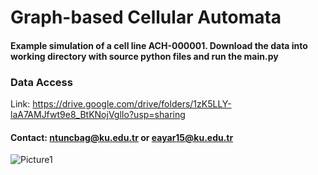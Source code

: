 # Graph-based Cellular Automata

#### Example simulation of a cell line ACH-000001. Download the data into working directory with source python files and run the main.py

### Data Access
Link: https://drive.google.com/drive/folders/1zK5LLY-laA7AMJfwt9e8_BtKNojVglIo?usp=sharing

#### Contact: ntuncbag@ku.edu.tr or eayar15@ku.edu.tr

![Picture1](https://user-images.githubusercontent.com/92874184/229277667-2f0c134e-220c-4114-b545-b219e45de699.jpg)
